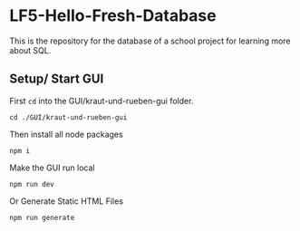 # LF5-Hello-Fresh-Database

This is the repository for the database of a school project for learning more about SQL.

## Setup/ Start GUI

First ``cd`` into the GUI/kraut-und-rueben-gui folder.

```shell
cd ./GUI/kraut-und-rueben-gui
```

Then install all node packages

```shell
npm i
```

Make the GUI run local

```shell
npm run dev
```

Or Generate Static HTML Files

```shell
npm run generate
```
